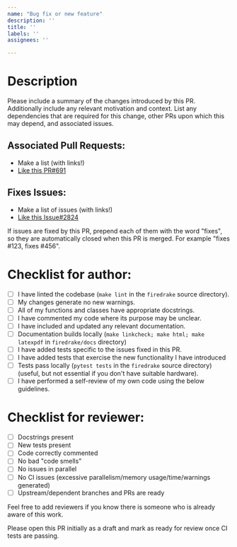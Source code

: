 ```yaml
---
name: "Bug fix or new feature"
description: ''
title: ''
labels: ''
assignees: ''

---
```


# Description
Please include a summary of the changes introduced by this PR.
Additionally include any relevant motivation and context. List any
dependencies that are required for this change, other PRs upon
which this may depend, and associated issues.

## Associated Pull Requests:
- Make a list (with links!)
- [Like this PR#691](https://github.com/OP2/PyOP2/pull/691)

## Fixes Issues:
- Make a list of issues (with links!)
- [Like this Issue#2824](https://github.com/firedrakeproject/firedrake/issues/2824)

If issues are fixed by this PR, prepend each of them with the word
"fixes", so they are automatically closed when this PR is merged. For
example "fixes #123, fixes #456".

# Checklist for author:

<!--
If you think an option is not relevant to your PR, do not delete it but use ~strikethrough formating on it~. This helps keeping track of the entire list.
-->

- [ ] I have linted the codebase (`make lint` in the `firedrake` source directory).
- [ ] My changes generate no new warnings.
- [ ] All of my functions and classes have appropriate docstrings.
- [ ] I have commented my code where its purpose may be unclear.
- [ ] I have included and updated any relevant documentation.
- [ ] Documentation builds locally (`make linkcheck; make html; make latexpdf` in `firedrake/docs` directory)
- [ ] I have added tests specific to the issues fixed in this PR.
- [ ] I have added tests that exercise the new functionality I have introduced
- [ ] Tests pass locally (`pytest tests` in the `firedrake` source directory) (useful, but not essential if you don't have suitable hardware).
- [ ] I have performed a self-review of my own code using the below guidelines.

# Checklist for reviewer:

- [ ] Docstrings present
- [ ] New tests present
- [ ] Code correctly commented
- [ ] No bad "code smells"
- [ ] No issues in parallel
- [ ] No CI issues (excessive parallelism/memory usage/time/warnings generated)
- [ ] Upstream/dependent branches and PRs are ready

Feel free to add reviewers if you know there is someone who is already aware of this work.

Please open this PR initially as a draft and mark as ready for review once CI tests are passing.

<!--
Thanks for contributing!
-->
